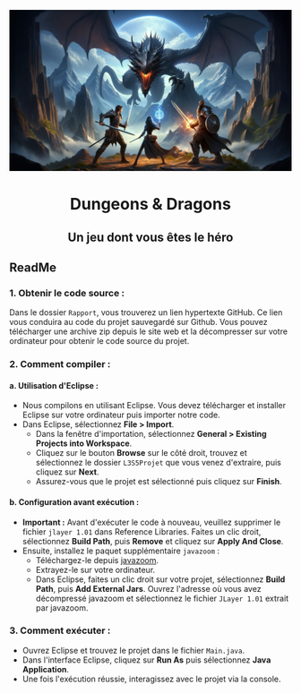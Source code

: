 <p align="center">
  <img width="800" src="L3S5Projet/image/start_image.png"/>
</p>

<h1 align="center">Dungeons & Dragons</h1>
<h2 align="center">Un jeu dont vous êtes le héro</h2>

## ReadMe

### 1. Obtenir le code source :
Dans le dossier `Rapport`, vous trouverez un lien hypertexte GitHub. Ce lien vous conduira au code du projet sauvegardé sur Github. Vous pouvez télécharger une archive zip depuis le site web et la décompresser sur votre ordinateur pour obtenir le code source du projet.

### 2. Comment compiler :
#### a. Utilisation d'Eclipse :
- Nous compilons en utilisant Eclipse. Vous devez télécharger et installer Eclipse sur votre ordinateur puis importer notre code.
- Dans Eclipse, sélectionnez **File > Import**.
  - Dans la fenêtre d'importation, sélectionnez **General > Existing Projects into Workspace**.
  - Cliquez sur le bouton **Browse** sur le côté droit, trouvez et sélectionnez le dossier `L3S5Projet` que vous venez d'extraire, puis cliquez sur **Next**.
  - Assurez-vous que le projet est sélectionné puis cliquez sur **Finish**.

#### b. Configuration avant exécution :
- **Important :** Avant d'exécuter le code à nouveau, veuillez supprimer le fichier `jlayer 1.01` dans Reference Libraries. Faites un clic droit, sélectionnez **Build Path**, puis **Remove** et cliquez sur **Apply And Close**.
- Ensuite, installez le paquet supplémentaire `javazoom` :
  - Téléchargez-le depuis [javazoom](https://jar-download.com/artifacts/javazoom).
  - Extrayez-le sur votre ordinateur.
  - Dans Eclipse, faites un clic droit sur votre projet, sélectionnez **Build Path**, puis **Add External Jars**. Ouvrez l'adresse où vous avez décompressé javazoom et sélectionnez le fichier `JLayer 1.01` extrait par javazoom.

### 3. Comment exécuter :
- Ouvrez Eclipse et trouvez le projet dans le fichier `Main.java`.
- Dans l'interface Eclipse, cliquez sur **Run As** puis sélectionnez **Java Application**.
- Une fois l'exécution réussie, interagissez avec le projet via la console.
